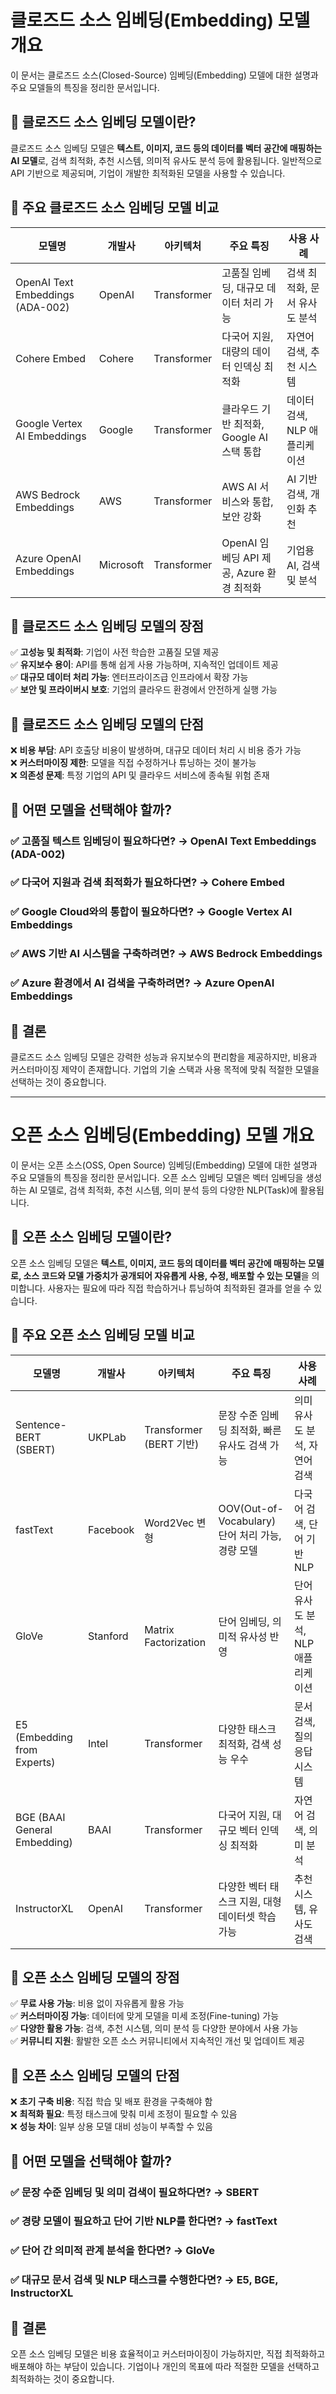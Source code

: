 # 클로즈드 소스 임베딩(Embedding) 모델 개요

이 문서는 클로즈드 소스(Closed-Source) 임베딩(Embedding) 모델에 대한 설명과 주요 모델들의 특징을 정리한 문서입니다.

## 📌 클로즈드 소스 임베딩 모델이란?
클로즈드 소스 임베딩 모델은 **텍스트, 이미지, 코드 등의 데이터를 벡터 공간에 매핑하는 AI 모델**로, 검색 최적화, 추천 시스템, 의미적 유사도 분석 등에 활용됩니다. 일반적으로 API 기반으로 제공되며, 기업이 개발한 최적화된 모델을 사용할 수 있습니다.

## 📌 주요 클로즈드 소스 임베딩 모델 비교

| 모델명 | 개발사 | 아키텍처 | 주요 특징 | 사용 사례 |
|--------|--------|----------|------------|------------|
| OpenAI Text Embeddings (ADA-002) | OpenAI | Transformer | 고품질 임베딩, 대규모 데이터 처리 가능 | 검색 최적화, 문서 유사도 분석 |
| Cohere Embed | Cohere | Transformer | 다국어 지원, 대량의 데이터 인덱싱 최적화 | 자연어 검색, 추천 시스템 |
| Google Vertex AI Embeddings | Google | Transformer | 클라우드 기반 최적화, Google AI 스택 통합 | 데이터 검색, NLP 애플리케이션 |
| AWS Bedrock Embeddings | AWS | Transformer | AWS AI 서비스와 통합, 보안 강화 | AI 기반 검색, 개인화 추천 |
| Azure OpenAI Embeddings | Microsoft | Transformer | OpenAI 임베딩 API 제공, Azure 환경 최적화 | 기업용 AI, 검색 및 분석 |

## 📌 클로즈드 소스 임베딩 모델의 장점
✅ **고성능 및 최적화**: 기업이 사전 학습한 고품질 모델 제공  
✅ **유지보수 용이**: API를 통해 쉽게 사용 가능하며, 지속적인 업데이트 제공  
✅ **대규모 데이터 처리 가능**: 엔터프라이즈급 인프라에서 확장 가능  
✅ **보안 및 프라이버시 보호**: 기업의 클라우드 환경에서 안전하게 실행 가능  

## 📌 클로즈드 소스 임베딩 모델의 단점
❌ **비용 부담**: API 호출당 비용이 발생하며, 대규모 데이터 처리 시 비용 증가 가능  
❌ **커스터마이징 제한**: 모델을 직접 수정하거나 튜닝하는 것이 불가능  
❌ **의존성 문제**: 특정 기업의 API 및 클라우드 서비스에 종속될 위험 존재  

## 📌 어떤 모델을 선택해야 할까?
### ✅ **고품질 텍스트 임베딩이 필요하다면?** → **OpenAI Text Embeddings (ADA-002)**  
### ✅ **다국어 지원과 검색 최적화가 필요하다면?** → **Cohere Embed**  
### ✅ **Google Cloud와의 통합이 필요하다면?** → **Google Vertex AI Embeddings**  
### ✅ **AWS 기반 AI 시스템을 구축하려면?** → **AWS Bedrock Embeddings**  
### ✅ **Azure 환경에서 AI 검색을 구축하려면?** → **Azure OpenAI Embeddings**  

## 📌 결론
클로즈드 소스 임베딩 모델은 강력한 성능과 유지보수의 편리함을 제공하지만, 비용과 커스터마이징 제약이 존재합니다. 기업의 기술 스택과 사용 목적에 맞춰 적절한 모델을 선택하는 것이 중요합니다.

---

# 오픈 소스 임베딩(Embedding) 모델 개요

이 문서는 오픈 소스(OSS, Open Source) 임베딩(Embedding) 모델에 대한 설명과 주요 모델들의 특징을 정리한 문서입니다. 오픈 소스 임베딩 모델은 벡터 임베딩을 생성하는 AI 모델로, 검색 최적화, 추천 시스템, 의미 분석 등의 다양한 NLP(Task)에 활용됩니다.

## 📌 오픈 소스 임베딩 모델이란?
오픈 소스 임베딩 모델은 **텍스트, 이미지, 코드 등의 데이터를 벡터 공간에 매핑하는 모델로, 소스 코드와 모델 가중치가 공개되어 자유롭게 사용, 수정, 배포할 수 있는 모델**을 의미합니다. 사용자는 필요에 따라 직접 학습하거나 튜닝하여 최적화된 결과를 얻을 수 있습니다.

## 📌 주요 오픈 소스 임베딩 모델 비교

| 모델명 | 개발사 | 아키텍처 | 주요 특징 | 사용 사례 |
|--------|--------|----------|------------|------------|
| Sentence-BERT (SBERT) | UKPLab | Transformer (BERT 기반) | 문장 수준 임베딩 최적화, 빠른 유사도 검색 가능 | 의미 유사도 분석, 자연어 검색 |
| fastText | Facebook | Word2Vec 변형 | OOV(Out-of-Vocabulary) 단어 처리 가능, 경량 모델 | 다국어 검색, 단어 기반 NLP |
| GloVe | Stanford | Matrix Factorization | 단어 임베딩, 의미적 유사성 반영 | 단어 유사도 분석, NLP 애플리케이션 |
| E5 (Embedding from Experts) | Intel | Transformer | 다양한 태스크 최적화, 검색 성능 우수 | 문서 검색, 질의 응답 시스템 |
| BGE (BAAI General Embedding) | BAAI | Transformer | 다국어 지원, 대규모 벡터 인덱싱 최적화 | 자연어 검색, 의미 분석 |
| InstructorXL | OpenAI | Transformer | 다양한 벡터 태스크 지원, 대형 데이터셋 학습 가능 | 추천 시스템, 유사도 검색 |

## 📌 오픈 소스 임베딩 모델의 장점
✅ **무료 사용 가능**: 비용 없이 자유롭게 활용 가능  
✅ **커스터마이징 가능**: 데이터에 맞게 모델을 미세 조정(Fine-tuning) 가능  
✅ **다양한 활용 가능**: 검색, 추천 시스템, 의미 분석 등 다양한 분야에서 사용 가능  
✅ **커뮤니티 지원**: 활발한 오픈 소스 커뮤니티에서 지속적인 개선 및 업데이트 제공  

## 📌 오픈 소스 임베딩 모델의 단점
❌ **초기 구축 비용**: 직접 학습 및 배포 환경을 구축해야 함  
❌ **최적화 필요**: 특정 태스크에 맞춰 미세 조정이 필요할 수 있음  
❌ **성능 차이**: 일부 상용 모델 대비 성능이 부족할 수 있음  

## 📌 어떤 모델을 선택해야 할까?
### ✅ **문장 수준 임베딩 및 의미 검색이 필요하다면?** → **SBERT**  
### ✅ **경량 모델이 필요하고 단어 기반 NLP를 한다면?** → **fastText**  
### ✅ **단어 간 의미적 관계 분석을 한다면?** → **GloVe**  
### ✅ **대규모 문서 검색 및 NLP 태스크를 수행한다면?** → **E5, BGE, InstructorXL**  

## 📌 결론
오픈 소스 임베딩 모델은 비용 효율적이고 커스터마이징이 가능하지만, 직접 최적화하고 배포해야 하는 부담이 있습니다. 기업이나 개인의 목표에 따라 적절한 모델을 선택하고 최적화하는 것이 중요합니다.  




